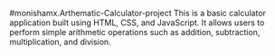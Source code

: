 #monishamx.Arthematic-Calculator-project
This is a basic calculator application built using HTML, CSS, and JavaScript. It allows users to perform simple arithmetic operations such as addition, subtraction, multiplication, and division.
